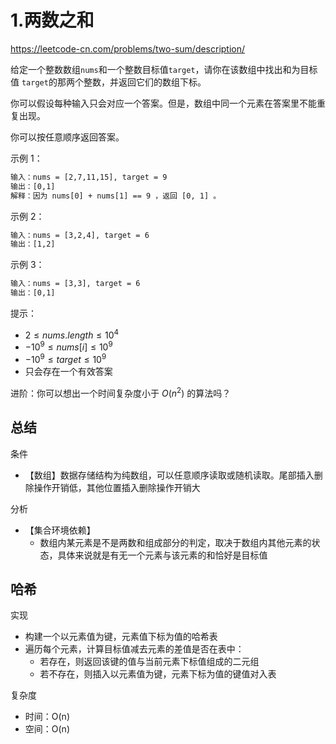 # 1.两数之和

<https://leetcode-cn.com/problems/two-sum/description/>

给定一个整数数组`nums`和一个整数目标值`target`，请你在该数组中找出和为目标值 `target`的那两个整数，并返回它们的数组下标。

你可以假设每种输入只会对应一个答案。但是，数组中同一个元素在答案里不能重复出现。

你可以按任意顺序返回答案。

示例 1：

```txt
输入：nums = [2,7,11,15], target = 9
输出：[0,1]
解释：因为 nums[0] + nums[1] == 9 ，返回 [0, 1] 。
```

示例 2：

```txt
输入：nums = [3,2,4], target = 6
输出：[1,2]
```

示例 3：

```txt
输入：nums = [3,3], target = 6
输出：[0,1]
```

提示：

- $2 \le nums.length \le 10^4$
- $-10^9 \le nums[i] \le 10^9$
- $-10^9 \le target \le 10^9$
- 只会存在一个有效答案

进阶：你可以想出一个时间复杂度小于 $O(n^2)$ 的算法吗？

## 总结

条件

- 【数组】数据存储结构为纯数组，可以任意顺序读取或随机读取。尾部插入删除操作开销低，其他位置插入删除操作开销大

分析

- 【集合环境依赖】
  - 数组内某元素是不是两数和组成部分的判定，取决于数组内其他元素的状态，具体来说就是有无一个元素与该元素的和恰好是目标值

## 哈希

实现

- 构建一个以元素值为键，元素值下标为值的哈希表
- 遍历每个元素，计算目标值减去元素的差值是否在表中：
  - 若存在，则返回该键的值与当前元素下标值组成的二元组
  - 若不存在，则插入以元素值为键，元素下标为值的键值对入表

复杂度

- 时间：O(n)
- 空间：O(n)

